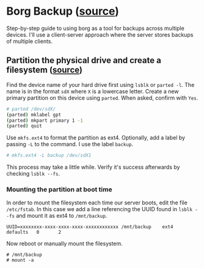 # Borg Backup ([source](https://borgbackup.readthedocs.io/en/stable/))

Step-by-step guide to using borg as a tool for backups across multiple devices. I'll use a client-server approach where the server stores backups of multiple clients.

## Partition the physical drive and create a filesystem ([source](https://www.digitalocean.com/community/tutorials/how-to-partition-and-format-storage-devices-in-linux))

Find the device name of your hard drive first using `lsblk` or `parted -l`. The name is in the format `sdX` where `X` is a lowercase letter. Create a new primary partition on this device using `parted`. When asked, confirm with `Yes`.

```sh
# parted /dev/sdX/
(parted) mklabel gpt
(parted) mkpart primary 1 -1
(parted) quit
```

Use `mkfs.ext4` to format the partition as ext4. Optionally, add a label by passing `-L` to the command. I use the label `backup`.

```sh
# mkfs.ext4 -L backup /dev/sdX1
```

This process may take a little while. Verify it's success afterwards by checking `lsblk --fs`.

### Mounting the partition at boot time

In order to mount the filesystem each time our server boots, edit the file `/etc/fstab`. In this case we add a line referencing the UUID found in `lsblk --fs` and mount it as ext4 to `/mnt/backup`.

```
UUID=xxxxxxxx-xxxx-xxxx-xxxx-xxxxxxxxxxxx /mnt/backup    ext4    defaults   0       2
```

Now reboot or manually mount the filesystem.

```
# /mnt/backup
# mount -a
```
